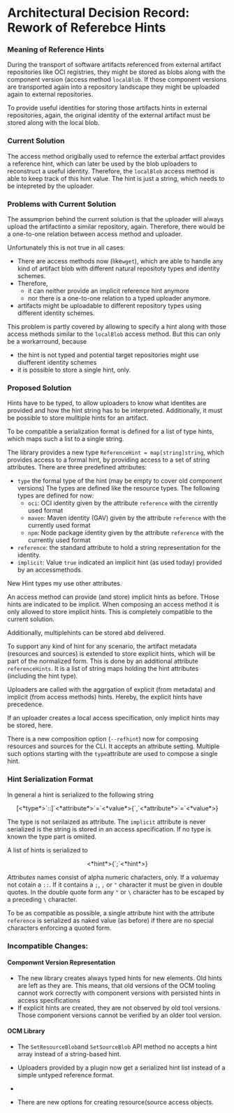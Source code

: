 # Architectural Decision Record: Rework of Referebce Hints

### Meaning of Reference Hints

During the transport of software artifacts referenced from external artifact repositories like
OCI registries, they might be stored as  blobs along with the component version (access method
`localBlob`. If those  component versions are transported again into a repository landscape they
might be uploaded again to external repositories.

To provide useful identities for storing those artifacts hints in external repositories, again,
the original identity of the external artifact must be stored along with the local blob.

### Current Solution

The access method origibally used to refernce the exterbal artfact provides a reference hint,
which can later be used by the blob uploaders to reconstruct a useful identity.
Therefore, the `localBlob` access method is able to keep track of this hint value.
The hint is just a string, which needs to be intepreted by the uploader.

### Problems with Current Solution

The assumprion behind the current solution is that the uploader will always upload the
artifactinto a similar repository, again. Therefore, there would be a one-to-one relation 
between access method and uploader.

Unfortunately this is not true in all cases:
- There are access methods now (like`wget`), which are able to handle any kind of artifact blob
  with different natural repositoty types and identity schemes.
- Therefore, 
  - it can neither provide an implicit reference hint anymore
  - nor there is a one-to-one relation to a typed uploader anymore.
- artifacts might be uploadable to different repository types using different
  identity schemes.

This problem is partly covered by allowing to specify a hint along with those access methods
similar to the `localBlob` access method. But this can only be a workarround, because
- the hint is not typed and potential target repositories might use diufferent identity schemes
- it is possible to store a single hint, only.

### Proposed Solution

Hints have to be typed, to allow uploaders to know what identites are provided and how the
hint string has to be interpreted. Additionally, it must be possible to store
mulltiple hints for an artifact.

To be compatible a serialization format is defined for a list of type hints, which maps such
a list to a single string.

The library provides a new type `ReferenceHint = map[string]string`, which provides access to 
a formal hint, by providing access to a set of string attributes. There are three predefined
attributes:
- `type` the formal type of the hint (may be empty to cover old component versions)
  The types are defined like the resource types. The following types are defined for now:
  - `oci`: OCI identity given by the attribute `reference` with the cirrently used format
  - `maven`: Maven identity (GAV) given by the attribute `reference` with the currently used format
  - `npm`: Node package identity given by the attribute `reference` with the currently used
    format
- `reference`: the standard attribute to hold a string representation for the identity.
- `implicit`: Value `true` indicated an implicit hint (as used today) provided by an accessmethods.

New Hint types my use other attributes.

An access method can provide (and store) implicit hints as before. THose hints are indicated
to be implicit. When composing an access method it is only allowed to store implicit hints.
This is completely compatible to the current solution.

Additionally, multiplehints can be stored abd delivered.

To support any kind of hint for any scenario, the artifact metadata (resources and sources)
is extended to store explicit hints, which will be part of the normalized form.
This is done by an additional attribute `referenceHints`. It is a list of string maps
holding the hint attributes (including the hint type).

Uploaders are called with the aggrgation of explicit (from metadata) and implicit (from
access methods) hints. Hereby, the explicit hints have precedence.

If an uploader creates a local access specification, only implicit hints may be stored, here.

There is a new composition option (`--refhint`) now for composing resources
and sources for the CLI. It accepts an attribute setting. Multiple such options starting with the `type`attribute are used to compose a single hint.

### Hint Serialization Format

In general a hint is serialized to the following string
<center>
    [&lt;*type*>`::]`&lt;*attribute*>`=`&lt;*value*>{`,`&lt;*attribute*>`=`&lt;*value*>}
</center>

The type is not serilaized as attribute. The `implicit` attribute is never serialized is the string is stored in an access specification.
If no type is known the type part is omiited.

A list of hints is serialized to

<center>
   &lt;*hint*>{`;`&lt;*hint*>}
</center>

*Attributes* names consist of alpha numeric chaŕacters, only.
If a *value*may not cotain a `::`. If it contains a `;`, `,` or `"`
character it must be given in double quotes.
In the double quote form any `"` or `\` character has to be escaped by
a preceding `\` character.

To be as compatible as possible, a single attribute hint with the attribute
`reference` is serialized as naked value (as before) if there are no special
characters enforcing a quoted form.

### Incompatible Changes:

#### Componwnt Version Representation

- The new library creates always typed hints for new elements. Old hints are
  left as they are. This means, that old versions of the OCM tooling 
  cannot work correctly with component versions with persisted hints in 
  access specifications
- If explicit hints are created, they are not observed by old tool versions.
  Those component versions cannot be verified by an older tool version.

#### OCM Library

- The `SetResourceBlob`and `SetSourceBlob` API method no accepts 
  a hint array instead of a string-based hint.

- Uploaders provided by a plugin now get a serialized hint list
  instead of a simple untyped reference format.
- 
- There are new options for creating resource(source access objects.




